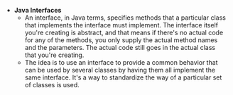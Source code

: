 - **Java Interfaces**
  - An interface, in Java terms, specifies methods that a particular class that implements the interface must implement. The interface itself you're creating is abstract, and that means if there's no actual code for any of the methods, you only supply the actual method names and the parameters. The actual code still goes in the actual class that you're creating.
  - The idea is to use an interface to provide a common behavior that can be used by several classes by having them all implement the same interface. It's a way to standardize the way of a particular set of classes is used.


